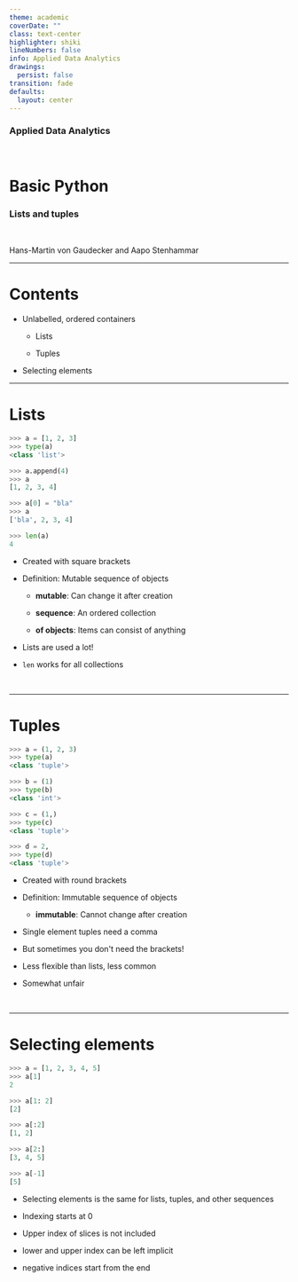 ```yaml
---
theme: academic
coverDate: ""
class: text-center
highlighter: shiki
lineNumbers: false
info: Applied Data Analytics
drawings:
  persist: false
transition: fade
defaults:
  layout: center
---
```


### Applied Data Analytics

<br/>

# Basic Python

### Lists and tuples

<br/>

Hans-Martin von Gaudecker and Aapo Stenhammar

---

# Contents

- Unlabelled, ordered containers

  - Lists

  - Tuples

- Selecting elements


---

# Lists

<div class="grid grid-cols-5 gap-4">
<div class="col-span-2">

```python
>>> a = [1, 2, 3]
>>> type(a)
<class 'list'>

>>> a.append(4)
>>> a
[1, 2, 3, 4]

>>> a[0] = "bla"
>>> a
['bla', 2, 3, 4]

>>> len(a)
4
```

</div>
<div class="col-span-3">

- Created with square brackets

- Definition: Mutable sequence of objects

  - **mutable**: Can change it after creation

  - **sequence**: An ordered collection

  - **of objects**: Items can consist of anything

- Lists are used a lot!

- `len` works for all collections

<br/>

</div>
</div>

---

# Tuples

<div class="grid grid-cols-5 gap-4">
<div class="col-span-2">

```python
>>> a = (1, 2, 3)
>>> type(a)
<class 'tuple'>

>>> b = (1)
>>> type(b)
<class 'int'>

>>> c = (1,)
>>> type(c)
<class 'tuple'>

>>> d = 2,
>>> type(d)
<class 'tuple'>
```

</div>
<div class="col-span-3">

- Created with round brackets

- Definition: Immutable sequence of objects

  - **immutable**: Cannot change after creation

- Single element tuples need a comma

- But sometimes you don't need the brackets!

- Less flexible than lists, less common

- Somewhat unfair

<br/>
</div>
</div>

---

# Selecting elements

<div class="grid grid-cols-2 gap-4">
<div>

```python
>>> a = [1, 2, 3, 4, 5]
>>> a[1]
2

>>> a[1: 2]
[2]

>>> a[:2]
[1, 2]

>>> a[2:]
[3, 4, 5]

>>> a[-1]
[5]
```

</div>
<div>

- Selecting elements is the same for lists, tuples, and other sequences

- Indexing starts at 0

- Upper index of slices is not included

- lower and upper index can be left implicit

- negative indices start from the end

</div>
</div>
